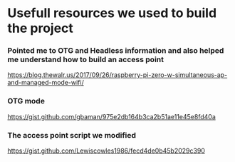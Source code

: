# Usefull resources we used to build the project

### Pointed me to OTG and Headless information and also helped me understand how to build an access point
https://blog.thewalr.us/2017/09/26/raspberry-pi-zero-w-simultaneous-ap-and-managed-mode-wifi/

### OTG mode
https://gist.github.com/gbaman/975e2db164b3ca2b51ae11e45e8fd40a

### The access point script we modified
https://gist.github.com/Lewiscowles1986/fecd4de0b45b2029c390
